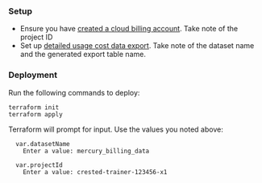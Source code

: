 ### Setup
- Ensure you have [created a cloud billing account](https://cloud.google.com/billing/docs/how-to/create-billing-account). Take note of the project ID
- Set up [detailed usage cost data export](http://cloud.google.com/billing/docs/how-to/export-data-bigquery). Take note of the dataset name and the generated export table name.

### Deployment
Run the following commands to deploy:
```
terraform init
terraform apply
```
Terraform will prompt for input. Use the values you noted above:
```
  var.datasetName
    Enter a value: mercury_billing_data

  var.projectId
    Enter a value: crested-trainer-123456-x1
```
